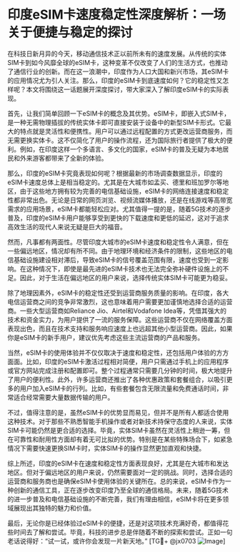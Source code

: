 # 印度eSIM卡速度稳定性深度解析：一场关于便捷与稳定的探讨

在科技日新月异的今天，移动通信技术正以前所未有的速度发展。从传统的实体SIM卡到如今风靡全球的eSIM卡，这种变革不仅改变了人们的生活方式，也推动了通信行业的创新。而在这一浪潮中，印度作为人口大国和新兴市场，其eSIM卡的应用情况尤为引人关注。那么，印度的eSIM卡到底速度如何？它的稳定性又怎样呢？本文将围绕这一话题展开深度探讨，带大家深入了解印度eSIM卡的实际表现。

首先，让我们简单回顾一下eSIM卡的概念及其优势。eSIM卡，即嵌入式SIM卡，是一种无需物理插拔的传统实体卡即可直接安装于设备中的新型SIM卡形式。它最大的特点就是灵活性和便携性。用户可以通过远程配置的方式更改运营商服务，而无需更换实体卡。这不仅简化了用户的操作流程，还为国际旅行者提供了极大的便利。例如，在印度这样一个多语言、多文化的国家，eSIM卡的普及无疑为本地居民和外来游客都带来了全新的体验。

那么，印度的eSIM卡究竟表现如何呢？根据最新的市场调查数据显示，印度的eSIM卡速度总体上是相当稳定的。尤其是在大城市如孟买、德里和班加罗尔等地区，由于这些地方拥有较为完善的电信基础设施，eSIM卡的网络连接速度和稳定性都非常出色。无论是日常的网页浏览、视频流媒体播放，还是在线游戏等高带宽需求的应用场景，eSIM卡都能轻松应对。尤其值得一提的是，随着5G技术的逐步普及，印度的eSIM卡用户能够享受到更快的下载速度和更低的延迟，这对于追求高效生活的现代人来说无疑是巨大的福音。

然而，凡事都有两面性。尽管印度大城市的eSIM卡速度和稳定性令人满意，但在一些偏远地区，情况却有所不同。由于地理环境和经济条件的限制，这些地区的电信基础设施建设相对滞后，导致eSIM卡的信号覆盖范围有限，速度也受到一定影响。在这种情况下，即使是最先进的eSIM卡技术也无法完全弥补硬件设施上的不足。因此，对于生活在偏远地区的用户来说，选择传统实体SIM卡可能更为稳妥。

除了地理因素外，eSIM卡的稳定性还受到运营商服务质量的影响。在印度，各大电信运营商之间的竞争非常激烈，这也意味着用户需要更加谨慎地选择合适的运营商。一些大型运营商如Reliance Jio、Airtel和Vodafone Idea等，凭借其强大的技术和资金实力，为用户提供了一流的服务保障。这些运营商不仅在网络覆盖方面表现出色，而且在技术支持和服务响应速度上也远超其他小型运营商。因此，如果你是eSIM卡的新手用户，建议优先考虑这些主流运营商的产品和服务。

当然，eSIM卡的使用体验并不仅仅取决于速度和稳定性，还包括用户体验的方方面面。比如，印度的eSIM卡激活过程相对简便，用户只需通过手机上的应用程序或官方网站完成注册和配置即可。整个过程通常只需要几分钟的时间，极大地提升了用户的便利性。此外，许多运营商还推出了各种优惠政策和套餐组合，以吸引更多的用户加入eSIM卡的行列。比如，有些套餐包含无限流量和免费通话时间，非常适合经常需要大量数据传输的用户。

不过，值得注意的是，虽然eSIM卡的优势显而易见，但并不是所有人都适合使用这种技术。对于那些不熟悉智能手机操作或者对新技术持保守态度的人来说，实体SIM卡可能仍然是更合适的选择。毕竟，实体SIM卡虽然在灵活性上稍逊一筹，但在可靠性和耐用性方面却有着无可比拟的优势。特别是在某些特殊场合下，如紧急情况下需要快速更换SIM卡时，实体SIM卡的操作显然更加直观和快捷。

综上所述，印度的eSIM卡在速度和稳定性方面表现良好，尤其是在大城市和发达地区。但对于偏远地区的用户来说，仍然需要面对一定的挑战。同时，选择合适的运营商和服务商也是确保eSIM卡使用体验的关键所在。总的来说，eSIM卡作为一种创新的通信工具，正在逐步改变印度乃至全球的通信格局。未来，随着5G技术的进一步普及和电信基础设施的不断完善，我们有理由相信，eSIM卡将在更多领域展现出其独特的魅力和价值。

最后，无论你是已经体验过eSIM卡的便捷，还是对这项技术充满好奇，都值得花些时间去了解和尝试。毕竟，科技的进步总是伴随着不断的探索和尝试。正如一句老话说得好：“试一试，或许你会发现一片新天地。” [TG💪+ @jx0703 ![Image](https://github.com/user-attachments/assets/dbca1d08-cadb-493c-b0ec-ad6f7a83f270)]